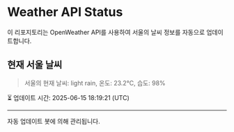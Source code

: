 
# Weather API Status

이 리포지토리는 OpenWeather API를 사용하여 서울의 날씨 정보를 자동으로 업데이트합니다.

## 현재 서울 날씨
> 서울의 현재 날씨: light rain, 온도: 23.2°C, 습도: 98%

⏳ 업데이트 시간: 2025-06-15 18:19:21 (UTC)

---
자동 업데이트 봇에 의해 관리됩니다.

